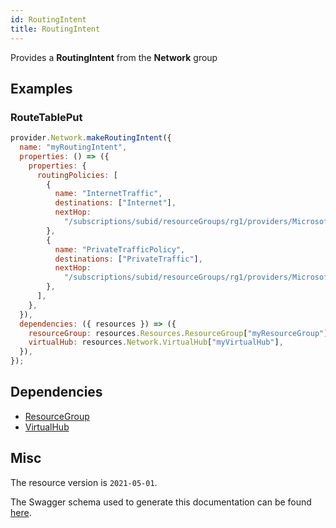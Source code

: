 ```yaml
---
id: RoutingIntent
title: RoutingIntent
---
```

Provides a **RoutingIntent** from the **Network** group
## Examples
### RouteTablePut
```js
provider.Network.makeRoutingIntent({
  name: "myRoutingIntent",
  properties: () => ({
    properties: {
      routingPolicies: [
        {
          name: "InternetTraffic",
          destinations: ["Internet"],
          nextHop:
            "/subscriptions/subid/resourceGroups/rg1/providers/Microsoft.Network/azureFirewalls/azfw1",
        },
        {
          name: "PrivateTrafficPolicy",
          destinations: ["PrivateTraffic"],
          nextHop:
            "/subscriptions/subid/resourceGroups/rg1/providers/Microsoft.Network/azureFirewalls/azfw1",
        },
      ],
    },
  }),
  dependencies: ({ resources }) => ({
    resourceGroup: resources.Resources.ResourceGroup["myResourceGroup"],
    virtualHub: resources.Network.VirtualHub["myVirtualHub"],
  }),
});

```
## Dependencies
- [ResourceGroup](../Resources/ResourceGroup.md)
- [VirtualHub](../Network/VirtualHub.md)
## Misc
The resource version is `2021-05-01`.

The Swagger schema used to generate this documentation can be found [here](https://github.com/Azure/azure-rest-api-specs/tree/main/specification/network/resource-manager/Microsoft.Network/stable/2021-05-01/virtualWan.json).
